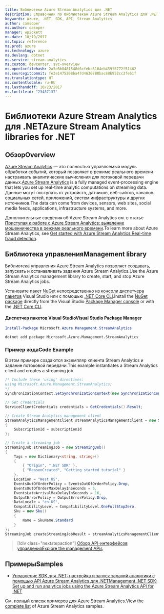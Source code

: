 ```yaml
---
title: Библиотеки Azure Stream Analytics для .NET
description: Справочник по библиотекам Azure Stream Analytics для .NET
keywords: Azure, .NET, SDK, API, Stream Analytics
author: camsoper
ms.author: casoper
manager: wpickett
ms.date: 10/19/2017
ms.topic: reference
ms.prod: azure
ms.technology: azure
ms.devlang: dotnet
ms.service: stream-analytics
ms.custom: devcenter, svc-overview
ms.openlocfilehash: 2a5e8b8481548d6cfebc5104eb459f8772f51462
ms.sourcegitcommit: fe3e1475208ba47d4630788bac88b952cc3fe61f
ms.translationtype: HT
ms.contentlocale: ru-RU
ms.lasthandoff: 10/23/2017
ms.locfileid: "23487137"
---
```

# <a name="azure-stream-analytics-libraries-for-net"></a><span data-ttu-id="e2def-104">Библиотеки Azure Stream Analytics для .NET</span><span class="sxs-lookup"><span data-stu-id="e2def-104">Azure Stream Analytics libraries for .NET</span></span>

## <a name="overview"></a><span data-ttu-id="e2def-105">Обзор</span><span class="sxs-lookup"><span data-stu-id="e2def-105">Overview</span></span>

<span data-ttu-id="e2def-106">[Azure Stream Analytics](/azure/stream-analytics/stream-analytics-introduction) — это полностью управляемый модуль обработки событий, который позволяет в режиме реального времени настраивать аналитические вычисления для потоковой передачи данных.</span><span class="sxs-lookup"><span data-stu-id="e2def-106">[Azure Stream Analytics](/azure/stream-analytics/stream-analytics-introduction) is a fully managed event-processing engine that lets you set up real-time analytic computations on streaming data.</span></span> <span data-ttu-id="e2def-107">Данные могут поступать от устройств, датчиков, веб-сайтов, каналов социальных сетей, приложений, систем инфраструктуры и других источников.</span><span class="sxs-lookup"><span data-stu-id="e2def-107">The data can come from devices, sensors, web sites, social media feeds, applications, infrastructure systems, and more.</span></span> 

<span data-ttu-id="e2def-108">Дополнительные сведения об Azure Stream Analytics см. в статье [Приступая к работе с Azure Stream Analytics: выявление мошенничества в режиме реального времени](/azure/stream-analytics/stream-analytics-real-time-fraud-detection).</span><span class="sxs-lookup"><span data-stu-id="e2def-108">To learn more about Azure Stream Analytics, see [Get started with Azure Stream Analytics Real-time fraud detection](/azure/stream-analytics/stream-analytics-real-time-fraud-detection).</span></span>


## <a name="management-library"></a><span data-ttu-id="e2def-109">Библиотека управления</span><span class="sxs-lookup"><span data-stu-id="e2def-109">Management library</span></span>

<span data-ttu-id="e2def-110">Библиотека управления Azure Stream Analytics позволяет создавать, запускать и останавливать задания Azure Stream Analytics.</span><span class="sxs-lookup"><span data-stu-id="e2def-110">Use the Azure Stream Analytics management library to create, start, and stop Azure Stream Analytics jobs.</span></span>

<span data-ttu-id="e2def-111">Установите [пакет NuGet](https://www.nuget.org/packages/Microsoft.Azure.Management.StreamAnalytics) непосредственно из [консоли диспетчера пакетов][PackageManager] Visual Studio или с помощью [.NET Core CLI][DotNetCLI].</span><span class="sxs-lookup"><span data-stu-id="e2def-111">Install the [NuGet package](https://www.nuget.org/packages/Microsoft.Azure.Management.StreamAnalytics) directly from the Visual Studio [Package Manager console][PackageManager] or with the [.NET Core CLI][DotNetCLI].</span></span>

#### <a name="visual-studio-package-manager"></a><span data-ttu-id="e2def-112">Диспетчер пакетов Visual Studio</span><span class="sxs-lookup"><span data-stu-id="e2def-112">Visual Studio Package Manager</span></span>

```powershell
Install-Package Microsoft.Azure.Management.StreamAnalytics
```

```bash
dotnet add package Microsoft.Azure.Management.StreamAnalytics
```

### <a name="code-example"></a><span data-ttu-id="e2def-113">Пример кода</span><span class="sxs-lookup"><span data-stu-id="e2def-113">Code Example</span></span>

<span data-ttu-id="e2def-114">В этом примере создаются экземпляр клиента Stream Analytics и задание потоковой передачи.</span><span class="sxs-lookup"><span data-stu-id="e2def-114">This example instantiates a Stream Analytics client and creates a streaming job.</span></span>

```csharp
/* Include these 'using' directives:
using Microsoft.Azure.Management.StreamAnalytics;
*/
SynchronizationContext.SetSynchronizationContext(new SynchronizationContext());

// Get credentials
ServiceClientCredentials credentials = GetCredentials().Result;

// Create Stream Analytics management client
StreamAnalyticsManagementClient streamAnalyticsManagementClient = new StreamAnalyticsManagementClient(credentials)
{
    SubscriptionId = subscriptionId
};

// Create a streaming job
StreamingJob streamingJob = new StreamingJob()
{
    Tags = new Dictionary<string, string>()
    {
        { "Origin", ".NET SDK" },
        { "ReasonCreated", "Getting started tutorial" }
    },
    Location = "West US",
    EventsOutOfOrderPolicy = EventsOutOfOrderPolicy.Drop,
    EventsOutOfOrderMaxDelayInSeconds = 5,
    EventsLateArrivalMaxDelayInSeconds = 16,
    OutputErrorPolicy = OutputErrorPolicy.Drop,
    DataLocale = "en-US",
    CompatibilityLevel = CompatibilityLevel.OneFullStopZero,
    Sku = new Sku()
    {
        Name = SkuName.Standard
    }
};
StreamingJob createStreamingJobResult = streamAnalyticsManagementClient.StreamingJobs.CreateOrReplace(streamingJob, resourceGroupName, streamingJobName);
```

> [!div class="nextstepaction"]
> [<span data-ttu-id="e2def-115">Обзор API-интерфейсов управления</span><span class="sxs-lookup"><span data-stu-id="e2def-115">Explore the management APIs</span></span>](/dotnet/api/overview/azure/streamanalytics/management)


## <a name="samples"></a><span data-ttu-id="e2def-116">Примеры</span><span class="sxs-lookup"><span data-stu-id="e2def-116">Samples</span></span>

- [<span data-ttu-id="e2def-117">Управление SDK для .NET: настройка и запуск заданий аналитики с помощью API Azure Stream Analytics для .NET</span><span class="sxs-lookup"><span data-stu-id="e2def-117">Management .NET SDK: Set up and run analytics jobs using the Azure Stream Analytics API for .NET</span></span>](/azure/stream-analytics/stream-analytics-dotnet-management-sdk)

<span data-ttu-id="e2def-118">См. [полный список](https://azure.microsoft.com/resources/samples/?platform=dotnet&service=stream-analytics) примеров для Azure Stream Analytics.</span><span class="sxs-lookup"><span data-stu-id="e2def-118">View the [complete list](https://azure.microsoft.com/resources/samples/?platform=dotnet&service=stream-analytics) of Azure Stream Analytics samples.</span></span>

[PackageManager]: https://docs.microsoft.com/nuget/tools/package-manager-console
[DotNetCLI]: https://docs.microsoft.com/dotnet/core/tools/dotnet-add-package
